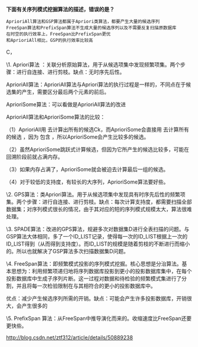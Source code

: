 **下面有关序列模式挖掘算法的描述，错误的是？**

```
AprioriAll算法和GSP算法都属于Apriori类算法，都要产生大量的候选序列
FreeSpan算法和PrefixSpan算法不生成大量的候选序列以及不需要反复扫描原数据库
在时空的执行效率上，FreeSpan比PrefixSpan更优
和AprioriAll相比，GSP的执行效率比较高
```

C，

\1. Apriori算法 ：关联分析原始算法，用于从候选项集中发现频繁项集。两个步骤：进行自连接、进行剪枝。缺点：无时序先后性。

AprioriAll算法：AprioriAll算法与Apriori算法的执行过程是一样的，不同点在于候选集的产生，需要区分最后两个元素的前后。

AprioriSome算法：可以看做是AprioriAll算法的改进

AprioriAll算法和AprioriSome算法的比较：

（1）AprioriAll用 去计算出所有的候选Ck，而AprioriSome会直接用 去计算所有的候选 ，因为 包含 ，所以AprioriSome会产生比较多的候选。

（2）虽然AprioriSome跳跃式计算候选，但因为它所产生的候选比较多，可能在回溯阶段前就占满内存。

（3）如果内存占满了，AprioriSome就会被迫去计算最后一组的候选。

（4）对于较低的支持度，有较长的大序列，AprioriSome算法要好些。

\2. GPS算法：类Apriori算法。用于从候选项集中发现具有时序先后性的频繁项集。两个步骤：进行自连接、进行剪枝。缺点：每次计算支持度，都需要扫描全部数据集；对序列模式很长的情况，由于其对应的短的序列模式规模太大，算法很难处理。

\3. SPADE算法：改进的GPS算法，规避多次对数据集D进行全表扫描的问题。与GSP算法大体相同，多了一个ID_LIST记录，使得每一次的ID_LIST根据上一次的ID_LIST得到（从而得到支持度）。而ID_LIST的规模是随着剪枝的不断进行而缩小的。所以也就解决了GSP算法多次扫描数据集D问题。

\4.  FreeSpan算法：即频繁模式投影的序列模式挖掘。核心思想是分治算法。基本思想为：利用频繁项递归地将序列数据库投影到更小的投影数据库集中，在每个投影数据库中生成子序列片断。这一过程对数据和待检验的频繁模式集进行了分割，并且将每一次检验限制在与其相符合的更小的投影数据库中。

优点：减少产生候选序列所需的开销。缺点：可能会产生许多投影数据库，开销很大，会产生很多的

\5. PrefixSpan 算法：从FreeSpan中推导演化而来的。收缩速度比FreeSpan还要更快些。

http://blog.csdn.net/ztf312/article/details/50889238
